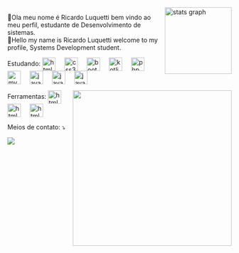 
<img src="https://github-readme-stats.vercel.app/api?username=RLC02&hide_title=false&hide_rank=false&show_icons=true&include_all_commits=true&count_private=true&disable_animations=false&theme=merko&locale=en&hide_border=true" height="150" alt="stats graph" align="right" />

<p align="left" color:blue> 
  👋Ola meu nome é Ricardo Luquetti bem vindo ao meu perfil, estudante de Desenvolvimento de sistemas.
  <br>
  👋Hello my name is Ricardo Luquetti welcome to my profile, Systems Development student.
</p>
<p align="left">
Estudando: <img src="https://skillicons.dev/icons?i=html&theme=light" height="30" alt="html5 logo" align="center" />
  <img width="12" />
  <img src="https://skillicons.dev/icons?i=css" height="30" alt="css3 logo" align="center"  />
  <img width="12" />
  <img src="https://skillicons.dev/icons?i=bootstrap" height="30" alt="bootstrap logo" align="center"  />
  <img width="12" />
  <img src="https://skillicons.dev/icons?i=kotlin" height="30" alt="kotlin logo" align="center"  />
  <img width="12" />
  <img src="https://skillicons.dev/icons?i=php" height="30" alt="php logo" align="center"  />
  <img width="12" />
  <img src="https://skillicons.dev/icons?i=mysql" height="30" alt="mysql logo" align="center"  />
  <img width="12" />
  <img src="https://skillicons.dev/icons?i=js" height="30" alt="javascript logo" align="center"  />
  <img width="12" />
  <img src="https://skillicons.dev/icons?i=py" height="30" alt="javascript logo" align="center"  />
  <img width="12" />
  <img src="https://skillicons.dev/icons?i=cpp" height="30" alt="javascript logo" align="center"  />
</p>
<img align="right" width="357.5" height="350" src="https://64.media.tumblr.com/3f32fb5132c23dad94b3c306afcbad66/tumblr_pbbsbf617b1v6bs4yo1_400.gifv"  />
<p align="left">
  Ferramentas: <img src="https://skillicons.dev/icons?i=vscode" height="30" alt="html5 logo" align="center" />
  <img width="12" />
  <img src="https://skillicons.dev/icons?i=androidstudio" height="30" alt="html5 logo" align="center" />
  <img width="12" />
  <img src="https://skillicons.dev/icons?i=arduino" height="30" alt="html5 logo" align="center" />
  <img width="12" />
</p>

<p align="left">
  Meios de contato: ⤵️
</p>

<p align="left">
  <a href="https://www.linkedin.com/in/ricardo-luquetti-codo-835a5125b" target="_blank"><img src="https://img.shields.io/badge/-LinkedIn-color=13233a?style=for-the-badge&logo=linkedin&logoColor=white" target="_blank"></a> 
</p>
</body>
